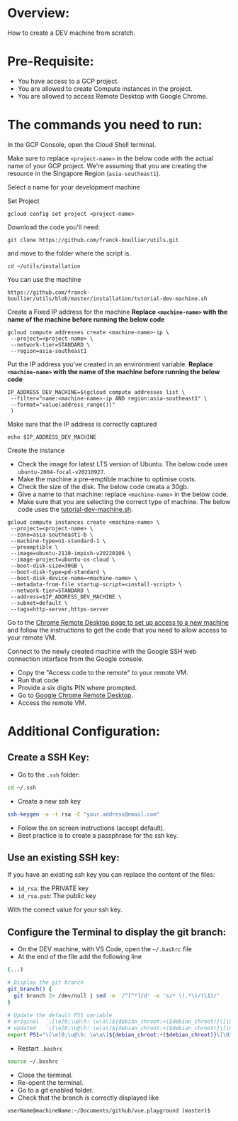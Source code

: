 # Overview:

How to create a DEV machine from scratch.

# Pre-Requisite:

- You have access to a GCP project.
- You are allowed to create Compute instances in the project.
- You are allowed to access Remote Desktop with Google Chrome.

# The commands you need to run:

In the GCP Console, open the Cloud Shell terminal.

Make sure to replace `<project-name>` in the below code with the actual name of your GCP project.
We're assuming that you are creating the resource in the Singapore Region (`asia-southeast1`).

Select a name <machine-name> for your development machine

Set Project

```
gcloud config set project <project-name>
```

Download the code you'll need:

```
git clone https://github.com/franck-boullier/utils.git
```

and move to the folder where the script is.

```
cd ~/utils/installation
```

You can use the machine

```
https://github.com/franck-boullier/utils/blob/master/installation/tutorial-dev-machine.sh
```

Create a Fixed IP address for the machine
**Replace `<machine-name>` with the name of the machine before running the below code**

```
gcloud compute addresses create <machine-name>-ip \
 --project=<project-name> \
 --network-tier=STANDARD \
 --region=asia-southeast1
```

Put the IP address you've created in an environment variable.
**Replace `<machine-name>` with the name of the machine before running the below code**

```
IP_ADDRESS_DEV_MACHINE=$(gcloud compute addresses list \
 --filter="name:<machine-name>-ip AND region:asia-southeast1" \
 --format="value(address_range())"
 )
 ```

Make sure that the IP address is correctly captured

```
echo $IP_ADDRESS_DEV_MACHINE
```

Create the instance

- Check the image for latest LTS version of Ubuntu. The below code uses `ubuntu-2004-focal-v20210927`.
- Make the machine a pre-emptible machine to optimise costs.
- Check the size of the disk. The below code creata a 30gb.
- Give a name to that machine: replace `<machine-name>` in the below code.
- Make sure that you are selecting the correct type of machine. The below code uses the [tutorial-dev-machine.sh](https://github.com/franck-boullier/utils/blob/master/installation/tutorial-dev-machine.sh).

```
gcloud compute instances create <machine-name> \
 --project=<project-name> \
 --zone=asia-southeast1-b \
 --machine-type=n1-standard-1 \
 --preemptible \
 --image=ubuntu-2110-impish-v20220106 \
 --image-project=ubuntu-os-cloud \
 --boot-disk-size=30GB \
 --boot-disk-type=pd-standard \
 --boot-disk-device-name=<machine-name> \
 --metadata-from-file startup-script=<install-script> \
 --network-tier=STANDARD \
 --address=$IP_ADDRESS_DEV_MACHINE \
 --subnet=default \
 --tags=http-server,https-server
 ```

 Go to the [Chrome Remote Desktop page to set up access to a new machine](https://remotedesktop.google.com/headless) and follow the instructions to get the code that you need to allow access to your remote VM.

Connect to the newly created machine with the Google SSH web connection interface from the Google console.

- Copy the "Access code to the remote" to your remote VM.
- Run that code
- Provide a six digits PIN where prompted.
- Go to [Google Chrome Remote Desktop](https://remotedesktop.google.com/access).
- Access the remote VM.

# Additional Configuration:

## Create a SSH Key:

- Go to the `.ssh` folder:

```bash
cd ~/.ssh
```

- Create a new ssh key

```bash
ssh-keygen -o -t rsa -C "your.address@email.com"
```

- Follow the on screen instructions (accept default).
- Best practice is to create a passphrase for the ssh key.


## Use an existing SSH key:

If you have an existing ssh key you can replace the content of the files:

- `id_rsa`: the PRIVATE key
- `id_rsa.pub`: The public key

With the correct value for your ssh key.

## Configure the Terminal to display the git branch:

- On the DEV machine, with VS Code, open the `~/.bashrc` file
- At the end of the file add the following line

```bash
(...)

# Display the git branch
git_branch() {
  git branch 2> /dev/null | sed -e '/^[^*]/d' -e 's/* \(.*\)/(\1)/'
}

# Update the default PS1 variable
# original  `\[\e]0;\u@\h: \w\a\]${debian_chroot:+($debian_chroot)}\[\033[01;32m\]\u@\h\[\033[00m\]:\[\033[01;34m\]\w\[\033[00m\]\$`
# updated   `\[\e]0;\u@\h: \w\a\]${debian_chroot:+($debian_chroot)}\[\033[01;32m\]\u@\h\[\033[00m\]:\[\033[01;34m\]\w\[\033[00m\] \$(git_branch)\$ "`
export PS1="\[\e]0;\u@\h: \w\a\]${debian_chroot:+($debian_chroot)}\[\033[01;32m\]\u@\h\[\033[00m\]:\[\033[01;34m\]\w\[\033[00m\] \$(git_branch)\$ "
```

- Restart `.bashrc`

```bash
source ~/.bashrc
```

- Close the terminal.
- Re-opent the terminal.
- Go to a git enabled folder.
- Check that the branch is correctly displayed like

```bash
userName@machineName:~/Documents/github/vue.playground (master)$
```


